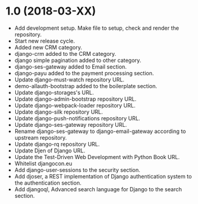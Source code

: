 1.0 (2018-03-XX)
================
- Add development setup. Make file to setup, check and render the repository.
- Start new release cycle.
- Added new CRM category.
- django-crm added to the CRM category.
- django simple pagination added to other category.
- django-ses-gateway added to Email section.
- django-payu added to the payment processing section.
- Update django-must-watch repository URL.
- demo-allauth-bootstrap added to the boilerplate section.
- Update django-storages's URL.
- Update django-admin-bootstrap repository URL.
- Update django-webpack-loader repository URL.
- Update django-silk repository URL.
- Update django-push-notifications repository URL.
- Update django-ses-gateway repository URL.
- Rename django-ses-gateway to django-email-gateway according to upstream repository.
- Update django-rq repository URL.
- Update Djen of Django URL.
- Update the Test-Driven Web Development with Python Book URL.
- Whitelist djangocon.eu
- Add django-user-sessions to the security section.
- Add djoser, a REST implementation of Django authentication system to the authentication section.
- Add djangoql, Advanced search language for Django to the search section.
